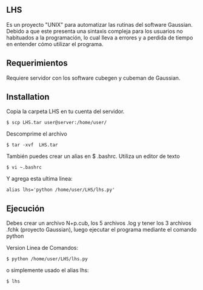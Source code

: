 ## LHS

Es un proyecto "UNIX" para automatizar las rutinas del software Gaussian. Debido a que este presenta una sintaxis compleja para los usuarios no habituados a la programación, lo cual lleva a errores y a perdida de tiempo en entender cómo utilizar el programa.

## Requerimientos

Requiere servidor con los software cubegen y cubeman de Gaussian.

## Installation

Copia la carpeta LHS en tu cuenta del servidor. 
```
$ scp LHS.tar user@server:/home/user/
```
Descomprime el archivo
```
$ tar -xvf  LHS.tar
```
También puedes crear un alias en $ .bashrc. Utiliza un editor de texto 
```
$ vi ~.bashrc
```
Y agrega esta ultima linea: 
```
alias lhs='python /home/user/LHS/lhs.py'
```

## Ejecución
Debes crear un archivo N+p.cub, los 5 archivos .log y tener los 3 archivos .fchk (proyecto Gaussian), luego ejecutar el programa mediante el comando python

Version Linea de Comandos:
```
$ python /home/user/LHS/lhs.py
```
o simplemente usado el alias lhs:
```
$ lhs
```
